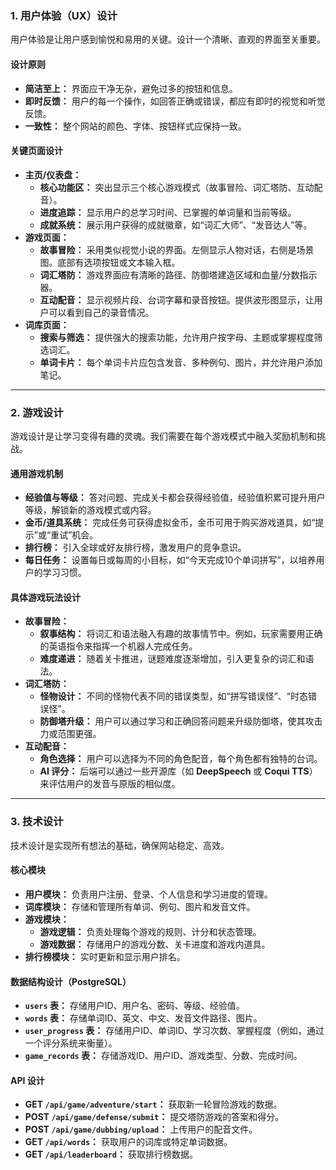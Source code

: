 ### **1. 用户体验（UX）设计**

用户体验是让用户感到愉悦和易用的关键。设计一个清晰、直观的界面至关重要。

#### **设计原则**
* **简洁至上：** 界面应干净无杂，避免过多的按钮和信息。
* **即时反馈：** 用户的每一个操作，如回答正确或错误，都应有即时的视觉和听觉反馈。
* **一致性：** 整个网站的颜色、字体、按钮样式应保持一致。

#### **关键页面设计**
* **主页/仪表盘：**
    * **核心功能区：** 突出显示三个核心游戏模式（故事冒险、词汇塔防、互动配音）。
    * **进度追踪：** 显示用户的总学习时间、已掌握的单词量和当前等级。
    * **成就系统：** 展示用户获得的成就徽章，如“词汇大师”、“发音达人”等。
* **游戏页面：**
    * **故事冒险：** 采用类似视觉小说的界面。左侧显示人物对话，右侧是场景图。底部有选项按钮或文本输入框。
    * **词汇塔防：** 游戏界面应有清晰的路径、防御塔建造区域和血量/分数指示器。
    * **互动配音：** 显示视频片段、台词字幕和录音按钮。提供波形图显示，让用户可以看到自己的录音情况。
* **词库页面：**
    * **搜索与筛选：** 提供强大的搜索功能，允许用户按字母、主题或掌握程度筛选词汇。
    * **单词卡片：** 每个单词卡片应包含发音、多种例句、图片，并允许用户添加笔记。

---

### **2. 游戏设计**

游戏设计是让学习变得有趣的灵魂。我们需要在每个游戏模式中融入奖励机制和挑战。

#### **通用游戏机制**
* **经验值与等级：** 答对问题、完成关卡都会获得经验值，经验值积累可提升用户等级，解锁新的游戏模式或内容。
* **金币/道具系统：** 完成任务可获得虚拟金币，金币可用于购买游戏道具，如“提示”或“重试”机会。
* **排行榜：** 引入全球或好友排行榜，激发用户的竞争意识。
* **每日任务：** 设置每日或每周的小目标，如“今天完成10个单词拼写”，以培养用户的学习习惯。

#### **具体游戏玩法设计**
* **故事冒险：**
    * **叙事结构：** 将词汇和语法融入有趣的故事情节中。例如，玩家需要用正确的英语指令来指挥一个机器人完成任务。
    * **难度递进：** 随着关卡推进，谜题难度逐渐增加，引入更复杂的词汇和语法。
* **词汇塔防：**
    * **怪物设计：** 不同的怪物代表不同的错误类型，如“拼写错误怪”、“时态错误怪”。
    * **防御塔升级：** 用户可以通过学习和正确回答问题来升级防御塔，使其攻击力或范围更强。
* **互动配音：**
    * **角色选择：** 用户可以选择为不同的角色配音，每个角色都有独特的台词。
    * **AI 评分：** 后端可以通过一些开源库（如 **DeepSpeech** 或 **Coqui TTS**）来评估用户的发音与原版的相似度。

---

### **3. 技术设计**

技术设计是实现所有想法的基础，确保网站稳定、高效。

#### **核心模块**
* **用户模块：** 负责用户注册、登录、个人信息和学习进度的管理。
* **词库模块：** 存储和管理所有单词、例句、图片和发音文件。
* **游戏模块：**
    * **游戏逻辑：** 负责处理每个游戏的规则、计分和状态管理。
    * **游戏数据：** 存储用户的游戏分数、关卡进度和游戏内道具。
* **排行榜模块：** 实时更新和显示用户排名。

#### **数据结构设计（PostgreSQL）**
* **`users` 表：** 存储用户ID、用户名、密码、等级、经验值。
* **`words` 表：** 存储单词ID、英文、中文、发音文件路径、图片。
* **`user_progress` 表：** 存储用户ID、单词ID、学习次数、掌握程度（例如，通过一个评分系统来衡量）。
* **`game_records` 表：** 存储游戏ID、用户ID、游戏类型、分数、完成时间。

#### **API 设计**
* **GET `/api/game/adventure/start`：** 获取新一轮冒险游戏的数据。
* **POST `/api/game/defense/submit`：** 提交塔防游戏的答案和得分。
* **POST `/api/game/dubbing/upload`：** 上传用户的配音文件。
* **GET `/api/words`：** 获取用户的词库或特定单词数据。
* **GET `/api/leaderboard`：** 获取排行榜数据。